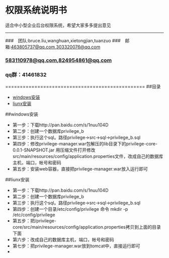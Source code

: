 权限系统说明书
===========================
适合中小型企业后台权限系统，希望大家多多提出意见

****
###　团队:bruce.liu,wanghuan,xietongjian,tuanzuo
###　邮箱:463805737@qq.com,303320076@qq.com
###      583110978@qq.com,824954861@qq.com
###  qq群：41461832

================================================
##<a name="index"/>目录
* [windows安装](#windowstext)
* [liunx安装](#liunxtext)

##<a name="windowstext"/>windows安装
* 第一步：下载http://pan.baidu.com/s/1nuu104D
* 第二步：创建一个数据库privilege_b
* 第三步：执行这个sql。路径privilege->src->sql->privilege_b.sql
* 第四步：修改privilege-manager.war包解压的lib目录下的privilege-core-0.0.1-SNAPSHOT.jar
	 	用压缩文件打开修改src/main/resources/config/application.properties文件，改成自己的数据库主机，端口，帐号和密码
* 第五步：安装web容器，直接把privilege-manager.war放入运行即可

##<a name="liunxtext"/>liunx安装
* 第一步：下载http://pan.baidu.com/s/1nuu104D
* 第二步：创建一个数据库privilege_b
* 第三步：执行这个sql。路径privilege->src->sql->privilege_b.sql
* 第四步：创建一个目录/etc/config/privilege 命令 mkdir -p /etc/config/privilege
* 第五步：把/privilege-core/src/main/resources/config/application.properties拷贝到上面的目录下面
* 第六步：改成自己的数据库主机，端口，帐号和密码
* 第七步：把privilege-manager.war放到tomcat中，直接运行即可
* 

